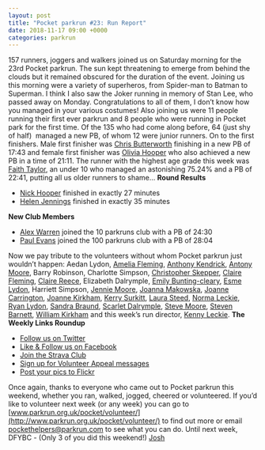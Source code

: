 ```yaml
---
layout: post
title: "Pocket parkrun #23: Run Report"
date: 2018-11-17 09:00 +0000
categories: parkrun
---
```


157 runners, joggers and walkers joined us on Saturday morning for the 23rd Pocket parkrun. The sun kept threatening to emerge from behind the clouds but it remained obscured for the duration of the event. Joining us this morning were a variety of superheros, from Spider-man to Batman to Superman. I think I also saw the Joker running in memory of Stan Lee, who passed away on Monday. Congratulations to all of them, I don’t know how you managed in your various costumes! Also joining us were 11 people running their first ever parkrun and 8 people who were running in Pocket park for the first time. Of the 135 who had come along before, 64 (just shy of half)  managed a new PB, of whom 12 were junior runners. On to the first finishers. Male first finisher was [Chris Butterworth](http://www.parkrun.org.uk/pocket/results/latestresults/athletehistory?athleteNumber=287219) finishing in a new PB of 17:43 and female first finisher was [Olivia Hooper](http://www.parkrun.org.uk/pocket/results/latestresults/athletehistory?athleteNumber=4031479) who also achieved a new PB in a time of 21:11. The runner with the highest age grade this week was [Faith Taylor](http://www.parkrun.org.uk/pocket/results/latestresults/athletehistory?athleteNumber=1240026), an under 10 who managed an astonishing 75.24% and a PB of 22:41, putting all us older runners to shame... **Round Results**

*   [Nick Hooper](http://www.parkrun.org.uk/pocket/results/latestresults/athletehistory?athleteNumber=4838149) finished in exactly 27 minutes
*   [Helen Jennings](http://www.parkrun.org.uk/pocket/results/latestresults/athletehistory?athleteNumber=4982306) finished in exactly 35 minutes

**New Club Members**

*   [Alex Warren](http://www.parkrun.org.uk/pocket/results/latestresults/athletehistory?athleteNumber=4851871) joined the 10 parkruns club with a PB of 24:30
*   [Paul Evans](http://www.parkrun.org.uk/pocket/results/latestresults/athletehistory?athleteNumber=917005) joined the 100 parkruns club with a PB of 28:04

Now we pay tribute to the volunteers without whom Pocket parkrun just wouldn’t happen: Aedan Lydon, [Amelia Fleming](http://www.parkrun.org.uk/pocket/results/latestresults/athletehistory?athleteNumber=3014582), [Anthony Kendrick](http://www.parkrun.org.uk/pocket/results/latestresults/athletehistory?athleteNumber=1360703), [Antony Moore](http://www.parkrun.org.uk/pocket/results/weeklyresults/athletehistory?athleteNumber=2865977), Barry Robinson, Charlotte Simpson, [Christopher Skepper](http://www.parkrun.org.uk/pocket/results/latestresults/athletehistory?athleteNumber=3655506), [Claire Fleming](http://www.parkrun.org.uk/pocket/results/latestresults/athletehistory?athleteNumber=3373181), [Claire Reece](http://www.parkrun.org.uk/pocket/results/latestresults/athletehistory?athleteNumber=4701687), Elizabeth Dalrymple, [Emily Bunting-cleary](http://www.parkrun.org.uk/pocket/results/weeklyresults/athletehistory?athleteNumber=3982155), [Esme Lydon](http://www.parkrun.org.uk/pocket/results/latestresults/athletehistory?athleteNumber=3177668), Harriett Simpson, [Jennie Moore](http://www.parkrun.org.uk/pocket/results/weeklyresults/athletehistory?athleteNumber=2779626), [Joanna Makowska](http://www.parkrun.org.uk/pocket/results/weeklyresults/athletehistory?athleteNumber=4694696), [Joanne Carrington](http://www.parkrun.org.uk/pocket/results/weeklyresults/athletehistory?athleteNumber=181580), [Joanne Kirkham](http://www.parkrun.org.uk/pocket/results/weeklyresults/athletehistory?athleteNumber=4936439), [Kerry Surkitt](http://www.parkrun.org.uk/pocket/results/latestresults/athletehistory?athleteNumber=693485), [Laura Steed](http://www.parkrun.org.uk/pocket/results/latestresults/athletehistory?athleteNumber=653409), [Norma Leckie](http://www.parkrun.org.uk/pocket/results/weeklyresults/athletehistory?athleteNumber=85968), [Ryan Lydon](http://www.parkrun.org.uk/pocket/results/latestresults/athletehistory?athleteNumber=2513569), [Sandra Braund](http://www.parkrun.org.uk/pocket/results/weeklyresults/athletehistory?athleteNumber=2538755), [Scarlet Dalrymple](http://www.parkrun.org.uk/pocket/results/weeklyresults/athletehistory?athleteNumber=3042815), [Steve Moore](http://www.parkrun.org.uk/pocket/results/weeklyresults/athletehistory?athleteNumber=1771782), [Steven Barnett](http://www.parkrun.org.uk/pocket/results/weeklyresults/athletehistory?athleteNumber=4179392), [William Kirkham](http://www.parkrun.org.uk/pocket/results/latestresults/athletehistory?athleteNumber=4936459) and this week’s run director, [Kenny Leckie](http://www.parkrun.org.uk/pocket/results/weeklyresults/athletehistory?athleteNumber=4073128). **The Weekly Links Roundup**

*   [Follow us on Twitter](https://twitter.com/pocketparkrun)
*   [Like & Follow us on Facebook](https://www.facebook.com/pocketparkrun/)
*   [Join the Strava Club](https://www.strava.com/clubs/PocketParkrun)
*   [Sign up for Volunteer Appeal messages](https://www.parkrun.com/runner/opt-ins/?Country=UK)
*   [Post your pics to Flickr](https://www.flickr.com/groups/pocket-parkrun/)

Once again, thanks to everyone who came out to Pocket parkrun this weekend, whether you ran, walked, jogged, cheered or volunteered. If you’d like to volunteer next week (or any week) you can go to [www.parkrun.org.uk/pocket/volunteer/](http://www.parkrun.org.uk/pocket/volunteer/) to find out more or email [pockethelpers@parkrun.com](mailto:pockethelpers@parkrun.com) to see what you can do. Until next week, DFYBC - (Only 3 of you did this weekend!) [Josh](http://www.parkrun.org.uk/pocket/results/latestresults/athletehistory?athleteNumber=4196740)
